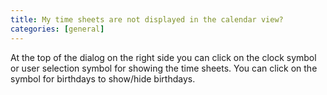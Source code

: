 ```yaml
---
title: My time sheets are not displayed in the calendar view?
categories: [general]
---
```


At the top of the dialog on the right side you can click on the clock symbol or user selection symbol for showing the time sheets. You can click on the symbol for birthdays to show/hide birthdays.
